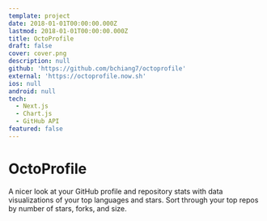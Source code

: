 ```yaml
---
template: project
date: 2018-01-01T00:00:00.000Z
lastmod: 2018-01-01T00:00:00.000Z
title: OctoProfile
draft: false
cover: cover.png
description: null
github: 'https://github.com/bchiang7/octoprofile'
external: 'https://octoprofile.now.sh'
ios: null
android: null
tech:
  - Next.js
  - Chart.js
  - GitHub API
featured: false
---
```


# OctoProfile

A nicer look at your GitHub profile and repository stats with data visualizations of your top languages and stars. Sort through your top repos by number of stars, forks, and size.
